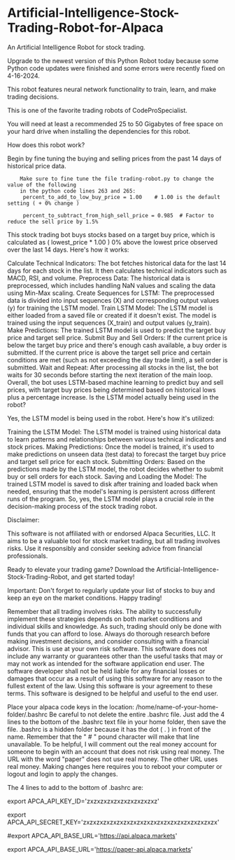 # Artificial-Intelligence-Stock-Trading-Robot-for-Alpaca
An Artificial Intelligence Robot for stock trading. 

Upgrade to the newest version of this Python Robot today because some Python code updates were finished and some errors were recently fixed on 4-16-2024. 

This robot features neural network functionality to train, learn, and make trading decisions.  

This is one of the favorite trading robots of CodeProSpecialist. 

You will need at least a recommended 25 to 50 Gigabytes of free space 
on your hard drive when installing the dependencies for this robot. 

How does this robot work?

Begin by fine tuning the buying and selling prices from the past 14 days of historical price data. 


        Make sure to fine tune the file trading-robot.py to change the value of the following 
        in the python code lines 263 and 265: 
         percent_to_add_to_low_buy_price = 1.00    # 1.00 is the default setting ( + 0% change )
        
         percent_to_subtract_from_high_sell_price = 0.985  # Factor to reduce the sell price by 1.5%

This stock trading bot buys stocks based on a target buy price, which is calculated as ( lowest_price * 1.00 ) 0% above the lowest price observed over the last 14 days. Here's how it works:

Calculate Technical Indicators: The bot fetches historical data for the last 14 days for each stock in the list. It then calculates technical indicators such as MACD, RSI, and volume.
Preprocess Data: The historical data is preprocessed, which includes handling NaN values and scaling the data using Min-Max scaling.
Create Sequences for LSTM: The preprocessed data is divided into input sequences (X) and corresponding output values (y) for training the LSTM model.
Train LSTM Model: The LSTM model is either loaded from a saved file or created if it doesn't exist. The model is trained using the input sequences (X_train) and output values (y_train).
Make Predictions: The trained LSTM model is used to predict the target buy price and target sell price.
Submit Buy and Sell Orders: If the current price is below the target buy price and there's enough cash available, a buy order is submitted. If the current price is above the target sell price and certain conditions are met (such as not exceeding the day trade limit), a sell order is submitted.
Wait and Repeat: After processing all stocks in the list, the bot waits for 30 seconds before starting the next iteration of the main loop.
Overall, the bot uses LSTM-based machine learning to predict buy and sell prices, with target buy prices being determined based on historical lows plus a percentage increase.
Is the LSTM model actually being used in the robot?

Yes, the LSTM model is being used in the robot. Here's how it's utilized:

Training the LSTM Model: The LSTM model is trained using historical data to learn patterns and relationships between various technical indicators and stock prices.
Making Predictions: Once the model is trained, it's used to make predictions on unseen data (test data) to forecast the target buy price and target sell price for each stock.
Submitting Orders: Based on the predictions made by the LSTM model, the robot decides whether to submit buy or sell orders for each stock.
Saving and Loading the Model: The trained LSTM model is saved to disk after training and loaded back when needed, ensuring that the model's learning is persistent across different runs of the program.
So, yes, the LSTM model plays a crucial role in the decision-making process of the stock trading robot.

Disclaimer:

This software is not affiliated with or endorsed Alpaca Securities, LLC. It aims to be a valuable tool for stock market trading, but all trading involves risks. Use it responsibly and consider seeking advice from financial professionals.

Ready to elevate your trading game? Download the Artificial-Intelligence-Stock-Trading-Robot, and get started today!

Important: Don't forget to regularly update your list of stocks to buy and keep an eye on the market conditions. Happy trading!

Remember that all trading involves risks. The ability to successfully implement these strategies depends on both market conditions and individual skills and knowledge. As such, trading should only be done with funds that you can afford to lose. Always do thorough research before making investment decisions, and consider consulting with a financial advisor. This is use at your own risk software. This software does not include any warranty or guarantees other than the useful tasks that may or may not work as intended for the software application end user. The software developer shall not be held liable for any financial losses or damages that occur as a result of using this software for any reason to the fullest extent of the law. Using this software is your agreement to these terms. This software is designed to be helpful and useful to the end user.

Place your alpaca code keys in the location: /home/name-of-your-home-folder/.bashrc Be careful to not delete the entire .bashrc file. Just add the 4 lines to the bottom of the .bashrc text file in your home folder, then save the file. .bashrc is a hidden folder because it has the dot ( . ) in front of the name. Remember that the " # " pound character will make that line unavailable. To be helpful, I will comment out the real money account for someone to begin with an account that does not risk using real money. The URL with the word "paper" does not use real money. The other URL uses real money. Making changes here requires you to reboot your computer or logout and login to apply the changes.

The 4 lines to add to the bottom of .bashrc are:

export APCA_API_KEY_ID='zxzxzxzxzxzxzxzxzxzxz'

export APCA_API_SECRET_KEY='zxzxzxzxzxzxzxzxzxzxzxzxzxzxzxzxzxzxzxzx'

#export APCA_API_BASE_URL='https://api.alpaca.markets'

export APCA_API_BASE_URL='https://paper-api.alpaca.markets'
